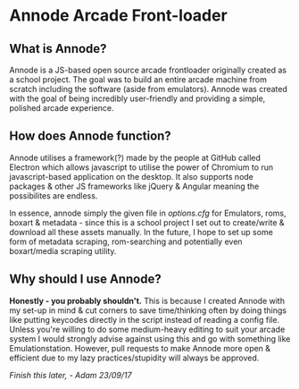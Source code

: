 # Annode Arcade Front-loader
## What is Annode?
Annode is a JS-based open source arcade frontloader originally created as a school project. The goal was to build an entire arcade machine from scratch including the software (aside from emulators). Annode was created with the goal of being incredibly user-friendly and providing a simple, polished arcade experience.
## How does Annode function?
Annode utilises a framework(?) made by the people at GitHub called Electron which allows javascript to utilise the power of Chromium to run javascript-based application on the desktop. It also supports node packages & other JS frameworks like jQuery & Angular meaning the possibilites are endless.

In essence, annode simply the given file in _options.cfg_ for Emulators, roms, boxart & metadata - since this is a school project I set out to create/write & download all these assets manually. In the future, I hope to set up some form of metadata scraping, rom-searching and potentially even boxart/media scraping utility.
## Why should I use Annode?
**Honestly - you probably shouldn't.** This is because I created Annode with my set-up in mind & cut corners to save time/thinking often by doing things like putting keycodes directly in the script instead of reading a config file. Unless you're willing to do some medium-heavy editing to suit your arcade system I would strongly advise against using this and go with something like Emulationstation. However, pull requests to make Annode more open & efficient due to my lazy practices/stupidity will always be approved.

_Finish this later, - Adam 23/09/17_
